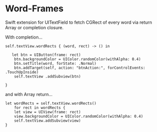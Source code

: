 # Word-Frames
Swift extension for UITextField to fetch CGRect of every word via return Array or completion closure.

With completion...

```
self.textView.wordRects { (word, rect) -> () in
            
   let btn = UIButton(frame: rect)
    btn.backgroundColor = UIColor.randomColor(withAlpha: 0.4)
    btn.setTitle(word, forState: .Normal)
    btn.addTarget(self, action: "btnAction:", forControlEvents: .TouchUpInside)
    self.textView .addSubview(btn)
            
}
```

and with Array return...
   
```        
let wordRects = self.textView.wordRects()
    for rect in wordRects {
    let view = UIView(frame: rect)
    view.backgroundColor = UIColor.randomColor(withAlpha: 0.4)
    self.textView.addSubview(view)
}
```

